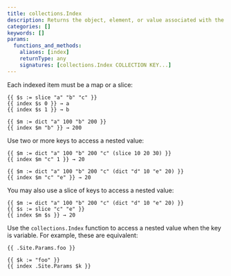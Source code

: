 ```yaml
---
title: collections.Index
description: Returns the object, element, or value associated with the given key or keys.
categories: []
keywords: []
params:
  functions_and_methods:
    aliases: [index]
    returnType: any
    signatures: [collections.Index COLLECTION KEY...]
---
```


Each indexed item must be a map or a slice:

```go-html-template
{{ $s := slice "a" "b" "c" }}
{{ index $s 0 }} → a
{{ index $s 1 }} → b

{{ $m := dict "a" 100 "b" 200 }}
{{ index $m "b" }} → 200
```

Use two or more keys to access a nested value:

```go-html-template
{{ $m := dict "a" 100 "b" 200 "c" (slice 10 20 30) }}
{{ index $m "c" 1 }} → 20

{{ $m := dict "a" 100 "b" 200 "c" (dict "d" 10 "e" 20) }}
{{ index $m "c" "e" }} → 20
```

You may also use a slice of keys to access a nested value:

```go-html-template
{{ $m := dict "a" 100 "b" 200 "c" (dict "d" 10 "e" 20) }}
{{ $s := slice "c" "e" }}
{{ index $m $s }} → 20
```

Use the `collections.Index` function to access a nested value when the key is variable. For example, these are equivalent:

```go-html-template
{{ .Site.Params.foo }}

{{ $k := "foo" }}
{{ index .Site.Params $k }}
```
